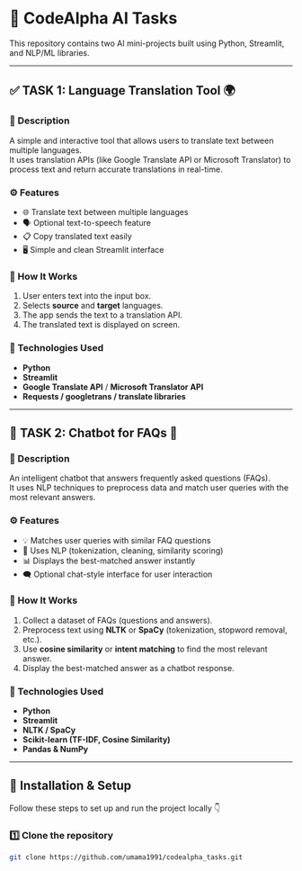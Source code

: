 # 🧠 CodeAlpha AI Tasks

This repository contains two AI mini-projects built using Python, Streamlit, and NLP/ML libraries.

---

## ✅ TASK 1: Language Translation Tool 🌍

### 📝 Description
A simple and interactive tool that allows users to translate text between multiple languages.  
It uses translation APIs (like Google Translate API or Microsoft Translator) to process text and return accurate translations in real-time.

### ⚙️ Features
- 🌐 Translate text between multiple languages  
- 🗣️ Optional text-to-speech feature  
- 📋 Copy translated text easily  
- 🖥️ Simple and clean Streamlit interface  

### 🚀 How It Works
1. User enters text into the input box.  
2. Selects **source** and **target** languages.  
3. The app sends the text to a translation API.  
4. The translated text is displayed on screen.  

### 🧩 Technologies Used
- **Python**
- **Streamlit**
- **Google Translate API** / **Microsoft Translator API**
- **Requests / googletrans / translate libraries**

---

## 🤖 TASK 2: Chatbot for FAQs 💬

### 📝 Description
An intelligent chatbot that answers frequently asked questions (FAQs).  
It uses NLP techniques to preprocess data and match user queries with the most relevant answers.

### ⚙️ Features
- 💡 Matches user queries with similar FAQ questions  
- 🧠 Uses NLP (tokenization, cleaning, similarity scoring)  
- 📊 Displays the best-matched answer instantly  
- 🗨️ Optional chat-style interface for user interaction  

### 🚀 How It Works
1. Collect a dataset of FAQs (questions and answers).  
2. Preprocess text using **NLTK** or **SpaCy** (tokenization, stopword removal, etc.).  
3. Use **cosine similarity** or **intent matching** to find the most relevant answer.  
4. Display the best-matched answer as a chatbot response.  

### 🧩 Technologies Used
- **Python**
- **Streamlit**
- **NLTK / SpaCy**
- **Scikit-learn (TF-IDF, Cosine Similarity)**
- **Pandas & NumPy**

---

## 🧰 Installation & Setup

Follow these steps to set up and run the project locally 👇

### 1️⃣ Clone the repository
```bash
git clone https://github.com/umama1991/codealpha_tasks.git
